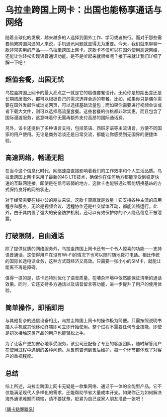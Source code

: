 # 乌拉圭跨国上网卡：出国也能畅享通话与网络

随着全球化的发展，越来越多的人选择到国外工作、学习或者旅行。而对于那些需要频繁跨国沟通的人来说，手机通讯问题就显得尤为重要。今天，我们就来聊聊一款非常实用的产品——乌拉圭跨国上网卡。这款卡不仅可以在国外使用高速网络，还能让你轻松实现语音通话功能。是不是听起来就很棒呢？接下来就让我们详细了解一下吧！

## 超值套餐，出国无忧

乌拉圭跨国上网卡的最大亮点之一就是它的超值套餐设计。无论你是短期出差还是长期旅居海外，都可以根据自己的需求选择合适的套餐。比如，如果你只是偶尔需要在国外发邮件或浏览网页，可以选择基础流量包；而如果你需要进行视频会议或者下载大文件，则可以选择高流量套餐。这些套餐的价格都非常实惠，而且包含了国际漫游服务，这意味着你无需再额外支付高昂的国际通话费。

另外，该卡还提供了多种语言支持，包括英语、西班牙语等主流语言，方便不同国家的用户使用。无论是商务洽谈还是日常交流，都能让你感受到无国界的便捷体验。

## 高速网络，畅通无阻

在当今这个信息化时代，网络速度直接影响着我们的工作效率和个人生活品质。乌拉圭跨国上网卡采用了最新的4G LTE技术，确保你在任何地方都能享受到稳定快速的互联网连接。即使是在信号较弱的地方，这款卡也能够通过智能切换基站的方式保持良好的网络状态。

对于经常需要在线办公的朋友来说，这款卡简直就是救星！它支持各种主流的应用程序和服务，无论是视频会议、远程协作还是社交媒体互动，都能流畅运行。此外，由于其内置了强大的安全防护机制，还可以有效保护你的个人隐私信息不被泄露。

## 打破限制，自由通话

除了提供优质的网络服务外，乌拉圭跨国上网卡还有一个令人惊喜的功能——支持语音通话。这使得用户在没有Wi-Fi的情况下也可以随时随地拨打电话。相比传统的国际长途电话业务，这种方式既经济又高效。只需要一张小小的SIM卡，就能让距离不再是障碍。

值得一提的是，该卡还特别优化了语音质量，在嘈杂环境中依然能保证清晰的通话效果。同时，它还支持多方通话以及语音留言等功能，进一步提升了用户的使用体验。

## 简单操作，即插即用

与其他复杂的通信设备相比，乌拉圭跨国上网卡的操作极为简便。只需按照说明书插入手机或其他移动终端即可立即开始使用。整个过程不需要任何专业技能，即使是初次接触这类产品的用户也能轻松上手。

为了让客户更加安心地享受服务，该公司还配备了专业的客服团队，随时解答用户在使用过程中遇到的各种问题。从售前咨询到售后维护，每一个环节都体现了对客户的重视程度。

## 总结

综上所述，乌拉圭跨国上网卡无疑是一款集网络、通话于一体的全能型产品。它不仅能满足现代人多样化的需求，还能帮助节省大量成本开支。如果你正为如何解决海外通讯难题而烦恼，请不要犹豫，赶紧为自己或家人朋友准备一张吧！

[[購卡點擊聯系](https://t.me/s/SXDXQF)]